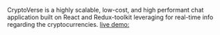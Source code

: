
CryptoVerse is a highly scalable, low-cost, and high performant chat application built on React and Redux-toolkit leveraging for real-time info regarding the cryptocurrencies. <a href="crytoverselatest.netlify.app/news"> live demo:</a> 


